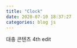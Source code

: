 ```yaml
---
title: "Clock"
date: 2020-07-10 18:37:27
categories: blog js
---
```


대충 콘텐츠
4th edit

<p id="mask"></p>

<script>
setInterval( function() { var d = new Date(); $("#mask").text(d); }, 1000);
</script>

<span id="hr"></span><span id="mn"></span><span id="dt"></span>
<span id="date"></span>

